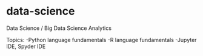 # data-science
Data Science /  Big Data Science Analytics

Topics:
-Python language fundamentals
-R language fundamentals
-Jupyter IDE, Spyder IDE
